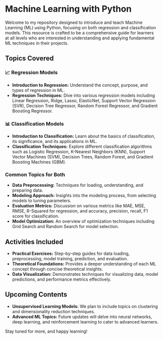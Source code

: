 # Machine Learning with Python

Welcome to my repository designed to introduce and teach Machine Learning (ML) using Python, focusing on both regression and classification models. This resource is crafted to be a comprehensive guide for learners at all levels who are interested in understanding and applying fundamental ML techniques in their projects.

## Topics Covered

### 📈 Regression Models
- **Introduction to Regression:** Understand the concept, purpose, and types of regression in ML.
- **Regression Techniques:** Dive into various regression models including Linear Regression, Ridge, Lasso, ElasticNet, Support Vector Regression (SVR), Decision Tree Regressor, Random Forest Regressor, and Gradient Boosting Regressor.

### 📊 Classification Models
- **Introduction to Classification:** Learn about the basics of classification, its significance, and its applications in ML.
- **Classification Techniques:** Explore different classification algorithms such as Logistic Regression, K-Nearest Neighbors (KNN), Support Vector Machines (SVM), Decision Trees, Random Forest, and Gradient Boosting Machines (GBM).

### Common Topics for Both
- **Data Preprocessing:** Techniques for loading, understanding, and preparing data.
- **Modeling Approach:** Insights into the modeling process, from selecting models to tuning parameters.
- **Evaluation Metrics:** Discussion on various metrics like MAE, MSE, RMSE, R-Squared for regression, and accuracy, precision, recall, F1 score for classification.
- **Model Optimization:** An overview of optimization techniques including Grid Search and Random Search for model selection.

## Activities Included

- **Practical Exercises:** Step-by-step guides for data loading, preprocessing, model training, prediction, and evaluation.
- **Theoretical Foundations:** Provides a deeper understanding of each ML concept through concise theoretical insights.
- **Data Visualization:** Demonstrates techniques for visualizing data, model predictions, and performance metrics effectively.

## Upcoming Contents

- **Unsupervised Learning Models:** We plan to include topics on clustering and dimensionality reduction techniques.
- **Advanced ML Topics:** Future updates will delve into neural networks, deep learning, and reinforcement learning to cater to advanced learners.

Stay tuned for more, and happy learning!
